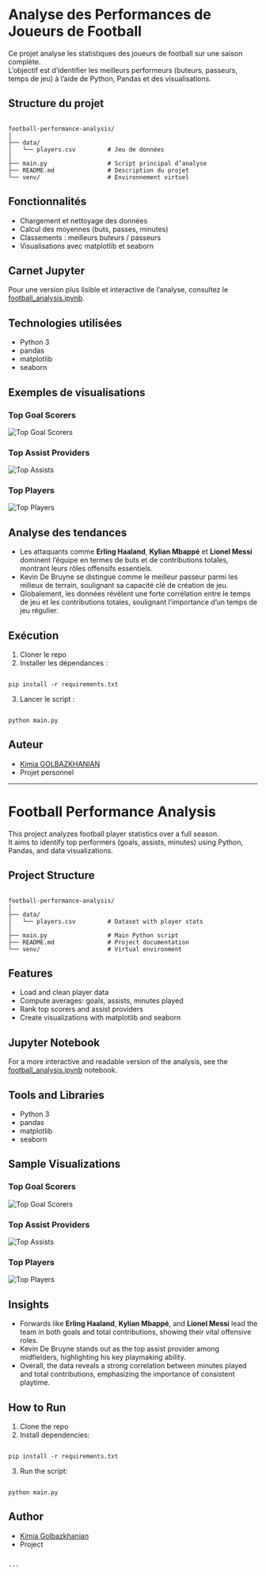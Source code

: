 # Analyse des Performances de Joueurs de Football

Ce projet analyse les statistiques des joueurs de football sur une saison complète.  
L’objectif est d’identifier les meilleurs performeurs (buteurs, passeurs, temps de jeu) à l’aide de Python, Pandas et des visualisations.

## Structure du projet

```

football-performance-analysis/
│
├── data/
│   └── players.csv         # Jeu de données
│
├── main.py                 # Script principal d’analyse
├── README.md               # Description du projet
└── venv/                   # Environnement virtuel

```

## Fonctionnalités

- Chargement et nettoyage des données
- Calcul des moyennes (buts, passes, minutes)
- Classements : meilleurs buteurs / passeurs
- Visualisations avec matplotlib et seaborn

## Carnet Jupyter

Pour une version plus lisible et interactive de l’analyse, consultez le [football_analysis.ipynb](football_analysis.ipynb).


## Technologies utilisées

- Python 3
- pandas
- matplotlib
- seaborn

## Exemples de visualisations

### Top Goal Scorers
![Top Goal Scorers](images/goals.png)

### Top Assist Providers
![Top Assists](images/assist.png)

### Top Players
![Top Players](images/players.png)

## Analyse des tendances

- Les attaquants comme **Erling Haaland**, **Kylian Mbappé** et **Lionel Messi** dominent l’équipe en termes de buts et de contributions totales, montrant leurs rôles offensifs essentiels.  
- Kevin De Bruyne se distingue comme le meilleur passeur parmi les milieux de terrain, soulignant sa capacité clé de création de jeu.  
- Globalement, les données révèlent une forte corrélation entre le temps de jeu et les contributions totales, soulignant l’importance d’un temps de jeu régulier.



## Exécution

1. Cloner le repo  
2. Installer les dépendances :  
```

pip install -r requirements.txt

```
3. Lancer le script :  
```

python main.py

```

## Auteur

- [Kimia GOLBAZKHANIAN](https://github.com/KimiaGol)
- Projet personnel

---

# Football Performance Analysis

This project analyzes football player statistics over a full season.  
It aims to identify top performers (goals, assists, minutes) using Python, Pandas, and data visualizations.

## Project Structure

```

football-performance-analysis/
│
├── data/
│   └── players.csv         # Dataset with player stats
│
├── main.py                 # Main Python script
├── README.md               # Project documentation
└── venv/                   # Virtual environment

```

## Features

- Load and clean player data
- Compute averages: goals, assists, minutes played
- Rank top scorers and assist providers
- Create visualizations with matplotlib and seaborn

## Jupyter Notebook

For a more interactive and readable version of the analysis, see the [football_analysis.ipynb](football_analysis.ipynb) notebook.


## Tools and Libraries

- Python 3
- pandas
- matplotlib
- seaborn

## Sample Visualizations

### Top Goal Scorers
![Top Goal Scorers](images/goals.png)

### Top Assist Providers
![Top Assists](images/assist.png)

### Top Players
![Top Players](images/players.png)

## Insights

- Forwards like **Erling Haaland**, **Kylian Mbappé**, and **Lionel Messi** lead the team in both goals and total contributions, showing their vital offensive roles.  
- Kevin De Bruyne stands out as the top assist provider among midfielders, highlighting his key playmaking ability.  
- Overall, the data reveals a strong correlation between minutes played and total contributions, emphasizing the importance of consistent playtime.  


## How to Run

1. Clone the repo  
2. Install dependencies:  
```

pip install -r requirements.txt

```
3. Run the script:  
```

python main.py

```

## Author

- [Kimia Golbazkhanian](https://github.com/KimiaGol)
- Project
```

---